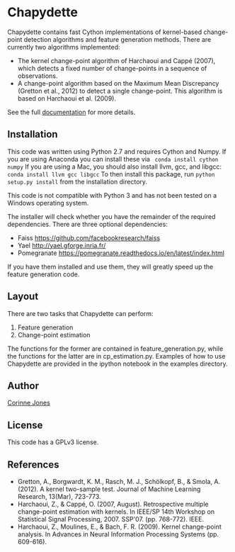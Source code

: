 Chapydette
====================================

Chapydette contains fast Cython implementations of kernel-based change-point detection algorithms and feature generation methods. There are currently two algorithms implemented:

* The kernel change-point algorithm of Harchaoui and Cappé (2007), which detects a fixed number of change-points in a sequence of observations.
* A change-point algorithm based on the Maximum Mean Discrepancy (Gretton et al., 2012) to detect a single change-point. This algorithm is based on Harchaoui et al. (2009).

See the full [documentation](http://www.stat.washington.edu/~cjones6/software/chapydette/) for more details.

Installation
-----------------
This code was written using Python 2.7 and requires Cython and Numpy. If you are using Anaconda you can install these via
` conda install cython numpy`
If you are using a Mac, you should also install llvm, gcc, and libgcc:
`conda install llvm gcc libgcc`
To then install this package, run `python setup.py install` from the installation directory. 

This code is not compatible with Python 3 and has not been tested on a Windows operating system.

The installer will check whether you have the remainder of the required dependencies. There are three optional dependencies:

* Faiss https://github.com/facebookresearch/faiss
* Yael http://yael.gforge.inria.fr/
* Pomegranate https://pomegranate.readthedocs.io/en/latest/index.html

If you have them installed and use them, they will greatly speed up the feature generation code.

Layout
-----------------

There are two tasks that Chapydette can perform:

1. Feature generation
2. Change-point estimation

The functions for the former are contained in feature_generation.py, while the functions for the latter are in cp_estimation.py. Examples of how to use Chapydette are provided in the ipython notebook in the examples directory.

Author
-----------------
[Corinne Jones](https://www.stat.washington.edu/people/cjones6/)  

License
-----------------
This code has a GPLv3 license.

References
-----------------

- Gretton, A., Borgwardt, K. M., Rasch, M. J., Schölkopf, B., & Smola, A. (2012). A kernel two-sample test. Journal of Machine Learning Research, 13(Mar), 723-773.  
- Harchaoui, Z., & Cappé, O. (2007, August). Retrospective multiple change-point estimation with kernels. In IEEE/SP 14th Workshop on Statistical Signal Processing, 2007. SSP'07. (pp. 768-772). IEEE.  
- Harchaoui, Z., Moulines, E., & Bach, F. R. (2009). Kernel change-point analysis. In Advances in Neural Information Processing Systems (pp. 609-616).